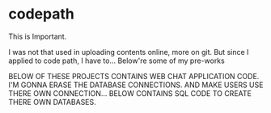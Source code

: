 # codepath
This is Important. 

I was not that used in uploading contents online, more on git. But since I applied to code path, I have to... Below're some of my pre-works

BELOW OF THESE PROJECTS CONTAINS WEB CHAT APPLICATION CODE. I'M GONNA ERASE THE DATABASE CONNECTIONS. AND MAKE USERS USE THERE OWN CONNECTION... BELOW CONTAINS SQL CODE TO CREATE THERE OWN DATABASES.

